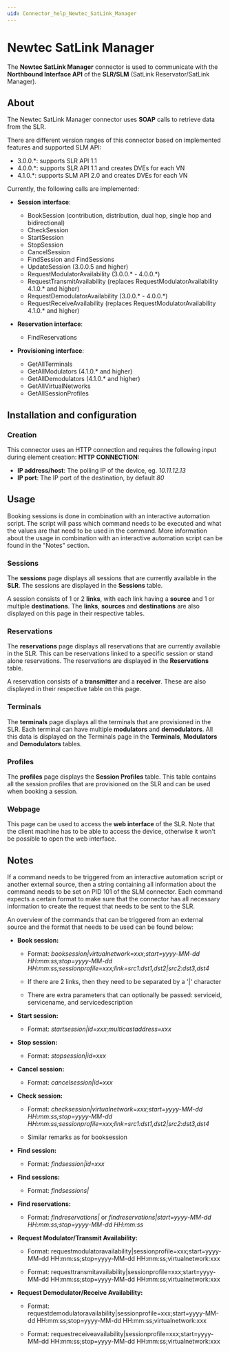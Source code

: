 ```yaml
---
uid: Connector_help_Newtec_SatLink_Manager
---
```


# Newtec SatLink Manager

The **Newtec SatLink Manager** connector is used to communicate with the **Northbound Interface API** of the **SLR/SLM** (SatLink Reservator/SatLink Manager).

## About

The Newtec SatLink Manager connector uses **SOAP** calls to retrieve data from the SLR.

There are different version ranges of this connector based on implemented features and supported SLM API:

- 3.0.0.*: supports SLR API 1.1
- 4.0.0.*: supports SLR API 1.1 and creates DVEs for each VN
- 4.1.0.*: supports SLM API 2.0 and creates DVEs for each VN

Currently, the following calls are implemented:

- **Session interface**:

  - BookSession (contribution, distribution, dual hop, single hop and bidirectional)
  - CheckSession
  - StartSession
  - StopSession
  - CancelSession
  - FindSession and FindSessions
  - UpdateSession (3.0.0.5 and higher)
  - RequestModulatorAvailability (3.0.0.\* - 4.0.0.\*)
  - RequestTransmitAvailability (replaces RequestModulatorAvailability 4.1.0.\* and higher)
  - RequestDemodulatorAvailability (3.0.0.\* - 4.0.0.\*)
  - RequestReceiveAvailability (replaces RequestModulatorAvailability 4.1.0.\* and higher)

- **Reservation interface**:

  - FindReservations

- **Provisioning interface**:

  - GetAllTerminals
  - GetAllModulators (4.1.0.\* and higher)
  - GetAllDemodulators (4.1.0.\* and higher)
  - GetAllVirtualNetworks
  - GetAllSessionProfiles

## Installation and configuration

### Creation

This connector uses an HTTP connection and requires the following input during element creation:
**HTTP CONNECTION:**

- **IP address/host**: The polling IP of the device, eg. *10.11.12.13*
- **IP port**: The IP port of the destination, by default *80*

## Usage

Booking sessions is done in combination with an interactive automation script. The script will pass which command needs to be executed and what the values are that need to be used in the command. More information about the usage in combination with an interactive automation script can be found in the "Notes" section.

### Sessions

The **sessions** page displays all sessions that are currently available in the **SLR**. The sessions are displayed in the **Sessions** table.

A session consists of 1 or 2 **links**, with each link having a **source** and 1 or multiple **destinations**. The **links**, **sources** and **destinations** are also displayed on this page in their respective tables.

### Reservations

The **reservations** page displays all reservations that are currently available in the SLR. This can be reservations linked to a specific session or stand alone reservations. The reservations are displayed in the **Reservations** table.

A reservation consists of a **transmitter** and a **receiver**. These are also displayed in their respective table on this page.

### Terminals

The **terminals** page displays all the terminals that are provisioned in the SLR. Each terminal can have multiple **modulators** and **demodulators**. All this data is displayed on the Terminals page in the **Terminals**, **Modulators** and **Demodulators** tables.

### Profiles

The **profiles** page displays the **Session Profiles** table. This table contains all the session profiles that are provisioned on the SLR and can be used when booking a session.

### Webpage

This page can be used to access the **web interface** of the SLR. Note that the client machine has to be able to access the device, otherwise it won't be possible to open the web interface.

## Notes

If a command needs to be triggered from an interactive automation script or another external source, then a string containing all information about the command needs to be set on PID 101 of the SLM connector. Each command expects a certain format to make sure that the connector has all necessary information to create the request that needs to be sent to the SLR.

An overview of the commands that can be triggered from an external source and the format that needs to be used can be found below:

- **Book session:**

  - Format: *booksession\|virtualnetwork=xxx;start=yyyy-MM-dd HH:mm:ss;stop=yyyy-MM-dd HH:mm:ss;sessionprofile=xxx;link=src1:dst1,dst2\|src2:dst3,dst4*

  - If there are 2 links, then they need to be separated by a '\|' character

  - There are extra parameters that can optionally be passed: serviceid, servicename, and servicedescription

- **Start session:**

  - Format: *startsession\|id=xxx;multicastaddress=xxx*

- **Stop session:**

  - Format: *stopsession\|id=xxx*

- **Cancel session:**

  - Format: *cancelsession\|id=xxx*

- **Check session:**

  - Format: *checksession\|virtualnetwork=xxx;start=yyyy-MM-dd HH:mm:ss;stop=yyyy-MM-dd HH:mm:ss;sessionprofile=xxx;link=src1:dst1,dst2\|src2:dst3,dst4*

  - Similar remarks as for booksession

- **Find session:**

  - Format: *findsession\|id=xxx*

- **Find sessions:**

  - Format: *findsessions\|*

- **Find reservations:**

  - Format: *findreservations\|* or *findreservations\|start=yyyy-MM-dd HH:mm:ss;stop=yyyy-MM-dd HH:mm:ss*

- **Request Modulator/Transmit Availability:**

  - Format: requestmodulatoravailability\|sessionprofile=xxx;start=yyyy-MM-dd HH:mm:ss;stop=yyyy-MM-dd HH:mm:ss;virtualnetwork:xxx

  - Format: requesttransmitavailability\|sessionprofile=xxx;start=yyyy-MM-dd HH:mm:ss;stop=yyyy-MM-dd HH:mm:ss;virtualnetwork:xxx

- **Request Demodulator/Receive Availability:**

  - Format: requestdemodulatoravailability\|sessionprofile=xxx;start=yyyy-MM-dd HH:mm:ss;stop=yyyy-MM-dd HH:mm:ss;virtualnetwork:xxx

  - Format: requestreceiveavailability\|sessionprofile=xxx;start=yyyy-MM-dd HH:mm:ss;stop=yyyy-MM-dd HH:mm:ss;virtualnetwork:xxx
